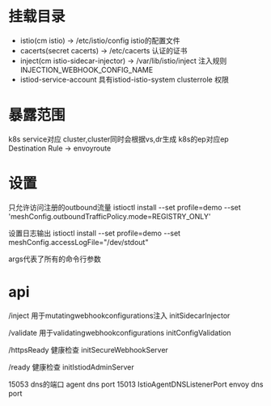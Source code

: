 # 挂载目录

- istio(cm istio) -> /etc/istio/config    istio的配置文件
- cacerts(secret  cacerts) -> /etc/cacerts  认证的证书
- inject(cm istio-sidecar-injector) -> /var/lib/istio/inject  注入规则  INJECTION_WEBHOOK_CONFIG_NAME
- istiod-service-account  具有istiod-istio-system clusterrole 权限

# 暴露范围

k8s service对应 cluster,cluster同时会根据vs,dr生成
k8s的ep对应ep
Destination Rule -> envoyroute

# 设置

只允许访问注册的outbound流量
istioctl install --set profile=demo --set 'meshConfig.outboundTrafficPolicy.mode=REGISTRY_ONLY'

设置日志输出
istioctl install --set profile=demo --set meshConfig.accessLogFile="/dev/stdout" 


args代表了所有的命令行参数

# api

/inject 用于mutatingwebhookconfigurations注入   initSidecarInjector

/validate  用于validatingwebhookconfigurations   initConfigValidation

/httpsReady 健康检查  initSecureWebhookServer

/ready 健康检查 initIstiodAdminServer 


15053 dns的端口  agent dns port
15013 IstioAgentDNSListenerPort  envoy dns port